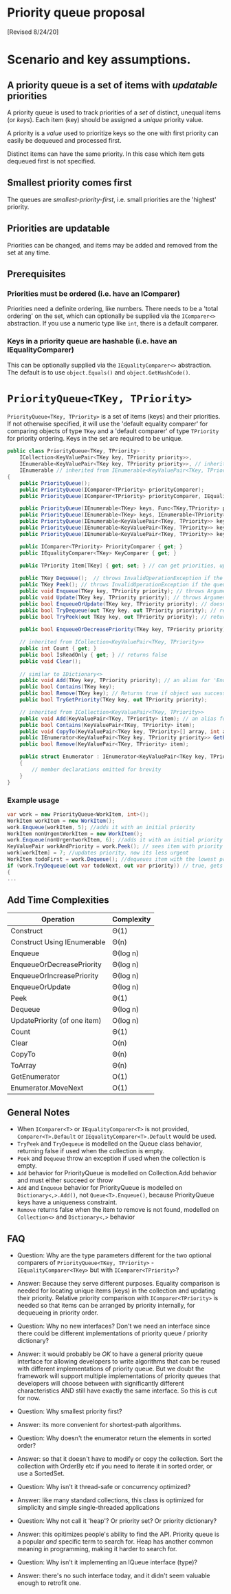 ﻿# Priority queue proposal

[Revised 8/24/20]

# Scenario and key assumptions.

## A priority queue is a set of items with *updatable* priorities

A priority queue is used to track priorities of a *set* of distinct, unequal items (or *keys*). 
Each item (key) should be assigned a *unique* priority value.

A priority is a *value* used to prioritize
keys so the one with first priority can easily be dequeued and processed first. 

Distinct items can have the same priority. In this case which item gets dequeued first is not specified.

## Smallest priority comes first

The queues are *smallest-priority-first*, i.e. small priorities
are the 'highest' priority.

## Priorities are updatable
Priorities can be changed, and items may be added and removed from the set at any time.

## Prerequisites

### Priorities must be ordered (i.e. have an IComparer)

Priorities need a definite ordering, like numbers. There needs to be a 
'total ordering' on the set, which can optionally be supplied via the 
`IComparer<>` abstraction. If you use a numeric type like `int`, 
there is a default comparer.

### Keys in a priority queue are hashable (i.e. have an IEqualityComparer)

This can be optionally supplied via the `IEqualityComparer<>` abstraction. 
The default is to use `object.Equals()` and  `object.GetHashCode()`.

# `PriorityQueue<TKey, TPriority>`

`PriorityQueue<TKey, TPriority>` is a set of items (keys) and their 
priorities. If not otherwise specified, it will use the 'default equality 
comparer' for comparing objects of type `TKey` and a 'default comparer' 
of type `TPriority` for priority ordering. Keys in the 
set are required to be unique.

```csharp
public class PriorityQueue<TKey, TPriority> :
    ICollection<KeyValuePair<TKey key, TPriority priority>>,
    IEnumerable<KeyValuePair<TKey key, TPriority priority>>, // inherited from ICollection<KeyValuePair<TKey,TPriority>>
    IEnumerable // inherited from IEnumerable<KeyValuePair<TKey, TPriority>>
{
    public PriorityQueue();
    public PriorityQueue(IComparer<TPriority> priorityComparer);
    public PriorityQueue(IComparer<TPriority> priorityComparer, IEqualityComparer<TKey> keyComparer);

    public PriorityQueue(IEnumerable<TKey> keys, Func<TKey,TPriority> prioritySelector);
    public PriorityQueue(IEnumerable<TKey> keys, IEnumerable<TPriority> priorities);
    public PriorityQueue(IEnumerable<KeyValuePair<TKey, TPriority>> keysAndPriorities);
    public PriorityQueue(IEnumerable<KeyValuePair<TKey, TPriority>> keysAndPriorities, IComparer<TPriority> priorityComparer);
    public PriorityQueue(IEnumerable<KeyValuePair<TKey, TPriority>> keysAndPriorities, IComparer<TPriority> priorityComparer, IEqualityComparer<TKey> keyComparer);

    public IComparer<TPriority> PriorityComparer { get; }
    public IEqualityComparer<TKey> KeyComparer { get; }
    
    public TPriority Item[TKey] { get; set; } // can get priorities, update priorities, or add items and their priorities

    public TKey Dequeue();  // throws InvalidOperationException if the queue is empty (like Queue<>)
    public TKey Peek(); // throws InvalidOperationException if the queue is empty (like Queue<>)
    public void Enqueue(TKey key, TPriority priority); // throws ArgumentException if the key was already in the collection, like IDictionary<TKey,TPriority>.Add(), since  adding a distinct item twice with different priorities may be a programming error
    public void Update(TKey key, TPriority priority); // throws ArgumentException if the key was not in the collection
    public bool EnqueueOrUpdate(TKey key, TPriority priority); // doesn't throw, always updates priority of keys already in the collection. Returns true if an item was newly enqueued.
    public bool TryDequeue(out TKey key, out TPriority priority); // returns false if the queue is empty
    public bool TryPeek(out TKey key, out TPriority priority); // returns false if the queue is empty
    
    public bool EnqueueOrDecreasePriority(TKey key, TPriority priority); // doesn't throw, only updates priority of keys already in the collection if new priority is lesser. Returns true if an item was newly enqueued.

    // inherited from ICollection<KeyValuePair<TKey, TPriority>>
    public int Count { get; }
    public bool IsReadOnly { get; } // returns false
    public void Clear(); 
    
    // similar to IDictionary<>
    public void Add(TKey key, TPriority priority); // an alias for 'Enqueue'
    public bool Contains(TKey key);
    public bool Remove(TKey key); // Returns true if object was successfully removed.
    public bool TryGetPriority(TKey key, out TPriority priority);

    // inherited from ICollection<KeyValuePair<TKey, TPriority>>
    public void Add(KeyValuePair<TKey, TPriority> item); // an alias for 'Enqueue'
    public bool Contains(KeyValuePair<TKey, TPriority> item);
    public void CopyTo(KeyValuePair<TKey key, TPriority>[] array, int arrayIndex);
    public IEnumerator<KeyValuePair<TKey key, TPriority priority>> GetEnumerator();
    public bool Remove(KeyValuePair<TKey, TPriority> item);

    public struct Enumerator : IEnumerator<KeyValuePair<TKey key, TPriority priority>> {} // enumerates the collection in some arbitrary order
    {
        // member declarations omitted for brevity
    }
}
```

### Example usage

```csharp
var work = new PriorityQueue<WorkItem, int>();
WorkItem workItem = new WorkItem();
work.Enqueue(workItem, 5); //adds it with an initial priority
WorkItem nonUrgentWorkItem = new WorkItem();
work.Enqueue(nonUrgentworkItem, 6); //adds it with an initial priority
KeyValuePair workAndPriority = work.Peek(); // sees item with priority 5 at the front
work[workItem] = 7; //updates priority, now its less urgent
WorkItem todoFirst = work.Dequeue(); //dequeues item with the lowest priority, 6
if (work.TryDequeue(out var todoNext, out var priority)) // true, gets item with priority 7
{
...
```

## Add Time Complexities
| Operation         | Complexity    |
| ----------------- | --------------|
| Construct         |    Θ(1)       |
| Construct Using IEnumerable   | Θ(n)        |
| Enqueue           | 	Θ(log n)    |
| EnqueueOrDecreasePriority  | 	Θ(log n)    |
| EnqueueOrIncreasePriority  | 	Θ(log n)    |
| EnqueueOrUpdate   | 	Θ(log n)    |
| Peek              | 	  Θ(1)      |
| Dequeue           | 	Θ(log n)    |
| UpdatePriority (of one item)    | 	O(log n)    |
| Count             |     Θ(1)      |
| Clear             |     O(n)      |
| CopyTo            |     Θ(n)      |
| ToArray           |     Θ(n)      |
| GetEnumerator     |     O(1)      |
| Enumerator.MoveNext   |   O(1)    |

## General Notes

* When `IComparer<T>` or `IEqualityComparer<T>` is not provided, `Comparer<T>.Default` or `IEqualityComparer<T>.Default` would be used.
* `TryPeek` and `TryDequeue` is modelled on the Queue class behavior, returning false if used when the collection is empty.
* `Peek` and `Dequeue` throw an exception if used when the collection is empty.
* `Add` behavior for PriorityQueue is modelled on Collection.Add behavior and must either succeed or throw
* `Add` and `Enqueue` behavior for PriorityQueue is modelled on `Dictionary<,>.Add()`, not `Queue<T>.Enqueue()`, because PriorityQueue keys have a uniqueness constraint.
* `Remove` returns false when the item to remove is not found, modelled on `Collection<>` and `Dictionary<,>` behavior

## FAQ 
* Question: Why are the type parameters different for the two optional comparers of `PriorityQueue<TKey, TPriority>` - `IEqualityComparer<TKey>` but with `IComparer<TPriority>`?
* Answer: Because they serve different purposes. Equality comparison is needed for locating unique items (keys) in the collection and updating their priority. Relative priority comparison with `IComparer<TPriority>` is needed so that items can be arranged by priority internally, for dequeueing in priority order.

* Question: Why no new interfaces? Don't we need an interface since there could be different implementations of priority queue / priority dictionary? 
* Answer: it would probably be *OK* to have a general priority queue interface for allowing developers to write algorithms that can be reused with different implementations of priority queue. But we doubt the framework will support multiple implementations of priority queues that developers will choose between with significantly different characteristics AND still have exactly the same interface. So this is cut for now.

* Question: Why smallest priority first?
* Answer: its more convenient for shortest-path algorithms.

* Question: Why doesn't the enumerator return the elements in sorted order?
* Answer: so that it doesn't have to modify or copy the collection. Sort the collection with OrderBy etc if you need to iterate it in sorted order, or use a SortedSet.

* Question: Why isn't it thread-safe or concurrency optimized?
* Answer: like many standard collections, this class is optimized for simplicity and simple single-threaded applications

* Question: Why not call it 'heap'? Or priority set? Or priority dictionary?
* Answer: this opitimizes people's ability to find the API. Priority queue is a popular *and* specific term to search for. Heap has another common meaning in programming, making it harder to search for.

* Question: Why isn't it implementing an IQueue interface (type)?
* Answer: there's no such interface today, and it didn't seem valuable enough to retrofit one.
